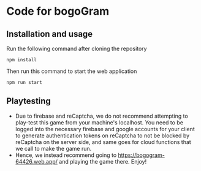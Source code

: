 # Code for bogoGram
## Installation and usage
Run the following command after cloning the repository

`npm install`

Then run this command to start the web application

`npm run start`

## Playtesting
- Due to firebase and reCaptcha, we do not recommend attempting to play-test this game from your machine's localhost. You need to be logged into the necessary firebase and google accounts for your client to generate authentication tokens on reCaptcha to not be blocked by reCaptcha on the server side, and same goes for cloud functions that we call to make the game run.
- Hence, we instead recommend going to https://bogogram-64426.web.app/ and playing the game there. Enjoy!
